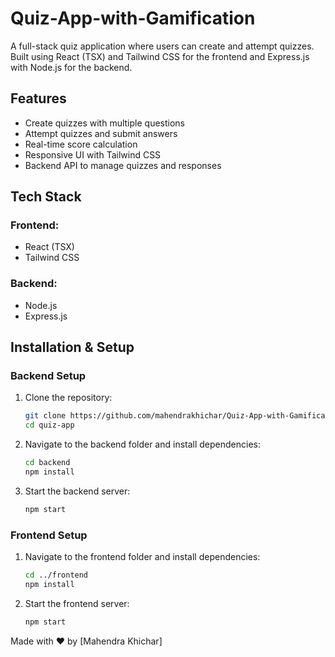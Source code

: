 # Quiz-App-with-Gamification
A full-stack quiz application where users can create and attempt quizzes. Built using React (TSX) and Tailwind CSS for the frontend and Express.js with Node.js for the backend.

## Features
- Create quizzes with multiple questions
- Attempt quizzes and submit answers
- Real-time score calculation
- Responsive UI with Tailwind CSS
- Backend API to manage quizzes and responses

## Tech Stack
### Frontend:
- React (TSX)
- Tailwind CSS

### Backend:
- Node.js
- Express.js

## Installation & Setup
### Backend Setup
1. Clone the repository:
   ```bash
   git clone https://github.com/mahendrakhichar/Quiz-App-with-Gamification
   cd quiz-app
   ```
2. Navigate to the backend folder and install dependencies:
   ```bash
   cd backend
   npm install
   ```
3. Start the backend server:
   ```bash
   npm start
   ```

### Frontend Setup
1. Navigate to the frontend folder and install dependencies:
   ```bash
   cd ../frontend
   npm install
   ```
2. Start the frontend server:
   ```bash
   npm start
   ```


Made with ❤️ by [Mahendra Khichar]

